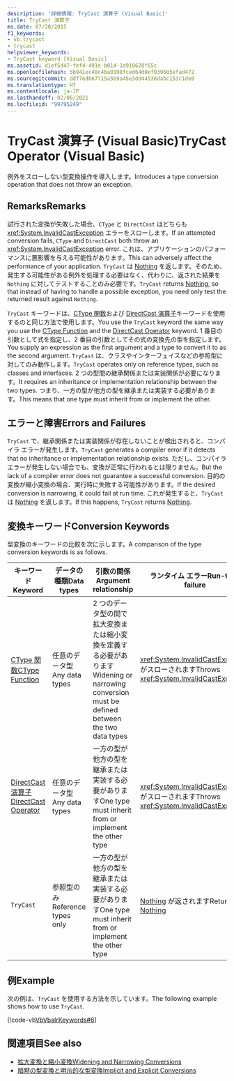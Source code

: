 ```yaml
---
description: '詳細情報: TryCast 演算子 (Visual Basic)'
title: TryCast 演算子
ms.date: 07/20/2015
f1_keywords:
- vb.trycast
- trycast
helpviewer_keywords:
- TryCast keyword [Visual Basic]
ms.assetid: d1ef5d47-fef4-491e-b014-1d910628f65c
ms.openlocfilehash: 5b941ec40c4ba0198fced64d0ef039605efad472
ms.sourcegitcommit: ddf7edb67715a5b9a45e3dd44536dabc153c1de0
ms.translationtype: HT
ms.contentlocale: ja-JP
ms.lasthandoff: 02/06/2021
ms.locfileid: "99795249"
---
```

# <a name="trycast-operator-visual-basic"></a><span data-ttu-id="db828-103">TryCast 演算子 (Visual Basic)</span><span class="sxs-lookup"><span data-stu-id="db828-103">TryCast Operator (Visual Basic)</span></span>

<span data-ttu-id="db828-104">例外をスローしない型変換操作を導入します。</span><span class="sxs-lookup"><span data-stu-id="db828-104">Introduces a type conversion operation that does not throw an exception.</span></span>  
  
## <a name="remarks"></a><span data-ttu-id="db828-105">Remarks</span><span class="sxs-lookup"><span data-stu-id="db828-105">Remarks</span></span>  

 <span data-ttu-id="db828-106">試行された変換が失敗した場合、`CType` と `DirectCast` はどちらも <xref:System.InvalidCastException> エラーをスローします。</span><span class="sxs-lookup"><span data-stu-id="db828-106">If an attempted conversion fails, `CType` and `DirectCast` both throw an <xref:System.InvalidCastException> error.</span></span> <span data-ttu-id="db828-107">これは、アプリケーションのパフォーマンスに悪影響を与える可能性があります。</span><span class="sxs-lookup"><span data-stu-id="db828-107">This can adversely affect the performance of your application.</span></span> <span data-ttu-id="db828-108">`TryCast` は [Nothing](../nothing.md) を返します。そのため、発生する可能性がある例外を処理する必要はなく、代わりに、返された結果を `Nothing` に対してテストすることのみ必要です。</span><span class="sxs-lookup"><span data-stu-id="db828-108">`TryCast` returns [Nothing](../nothing.md), so that instead of having to handle a possible exception, you need only test the returned result against `Nothing`.</span></span>  
  
 <span data-ttu-id="db828-109">`TryCast` キーワードは、[CType 関数](../functions/ctype-function.md)および [DirectCast 演算子](directcast-operator.md)キーワードを使用するのと同じ方法で使用します。</span><span class="sxs-lookup"><span data-stu-id="db828-109">You use the `TryCast` keyword the same way you use the [CType Function](../functions/ctype-function.md) and the [DirectCast Operator](directcast-operator.md) keyword.</span></span> <span data-ttu-id="db828-110">1 番目の引数として式を指定し、2 番目の引数としてその式の変換先の型を指定します。</span><span class="sxs-lookup"><span data-stu-id="db828-110">You supply an expression as the first argument and a type to convert it to as the second argument.</span></span> <span data-ttu-id="db828-111">`TryCast` は、クラスやインターフェイスなどの参照型に対してのみ動作します。</span><span class="sxs-lookup"><span data-stu-id="db828-111">`TryCast` operates only on reference types, such as classes and interfaces.</span></span> <span data-ttu-id="db828-112">2 つの型間の継承関係または実装関係が必要になります。</span><span class="sxs-lookup"><span data-stu-id="db828-112">It requires an inheritance or implementation relationship between the two types.</span></span> <span data-ttu-id="db828-113">つまり、一方の型が他方の型を継承または実装する必要があります。</span><span class="sxs-lookup"><span data-stu-id="db828-113">This means that one type must inherit from or implement the other.</span></span>  
  
## <a name="errors-and-failures"></a><span data-ttu-id="db828-114">エラーと障害</span><span class="sxs-lookup"><span data-stu-id="db828-114">Errors and Failures</span></span>  

 <span data-ttu-id="db828-115">`TryCast` で、継承関係または実装関係が存在しないことが検出されると、コンパイラ エラーが発生します。</span><span class="sxs-lookup"><span data-stu-id="db828-115">`TryCast` generates a compiler error if it detects that no inheritance or implementation relationship exists.</span></span> <span data-ttu-id="db828-116">ただし、コンパイラ エラーが発生しない場合でも、変換が正常に行われるとは限りません。</span><span class="sxs-lookup"><span data-stu-id="db828-116">But the lack of a compiler error does not guarantee a successful conversion.</span></span> <span data-ttu-id="db828-117">目的の変換が縮小変換の場合、実行時に失敗する可能性があります。</span><span class="sxs-lookup"><span data-stu-id="db828-117">If the desired conversion is narrowing, it could fail at run time.</span></span> <span data-ttu-id="db828-118">これが発生すると、`TryCast` は [Nothing](../nothing.md) を返します。</span><span class="sxs-lookup"><span data-stu-id="db828-118">If this happens, `TryCast` returns [Nothing](../nothing.md).</span></span>  
  
## <a name="conversion-keywords"></a><span data-ttu-id="db828-119">変換キーワード</span><span class="sxs-lookup"><span data-stu-id="db828-119">Conversion Keywords</span></span>  

 <span data-ttu-id="db828-120">型変換のキーワードの比較を次に示します。</span><span class="sxs-lookup"><span data-stu-id="db828-120">A comparison of the type conversion keywords is as follows.</span></span>  
  
|<span data-ttu-id="db828-121">キーワード</span><span class="sxs-lookup"><span data-stu-id="db828-121">Keyword</span></span>|<span data-ttu-id="db828-122">データの種類</span><span class="sxs-lookup"><span data-stu-id="db828-122">Data types</span></span>|<span data-ttu-id="db828-123">引数の関係</span><span class="sxs-lookup"><span data-stu-id="db828-123">Argument relationship</span></span>|<span data-ttu-id="db828-124">ランタイム エラー</span><span class="sxs-lookup"><span data-stu-id="db828-124">Run-time failure</span></span>|  
|---|---|---|---|  
|[<span data-ttu-id="db828-125">CType 関数</span><span class="sxs-lookup"><span data-stu-id="db828-125">CType Function</span></span>](../functions/ctype-function.md)|<span data-ttu-id="db828-126">任意のデータ型</span><span class="sxs-lookup"><span data-stu-id="db828-126">Any data types</span></span>|<span data-ttu-id="db828-127">2 つのデータ型の間で拡大変換または縮小変換を定義する必要があります</span><span class="sxs-lookup"><span data-stu-id="db828-127">Widening or narrowing conversion must be defined between the two data types</span></span>|<span data-ttu-id="db828-128"><xref:System.InvalidCastException> がスローされます</span><span class="sxs-lookup"><span data-stu-id="db828-128">Throws <xref:System.InvalidCastException></span></span>|  
|[<span data-ttu-id="db828-129">DirectCast 演算子</span><span class="sxs-lookup"><span data-stu-id="db828-129">DirectCast Operator</span></span>](directcast-operator.md)|<span data-ttu-id="db828-130">任意のデータ型</span><span class="sxs-lookup"><span data-stu-id="db828-130">Any data types</span></span>|<span data-ttu-id="db828-131">一方の型が他方の型を継承または実装する必要があります</span><span class="sxs-lookup"><span data-stu-id="db828-131">One type must inherit from or implement the other type</span></span>|<span data-ttu-id="db828-132"><xref:System.InvalidCastException> がスローされます</span><span class="sxs-lookup"><span data-stu-id="db828-132">Throws <xref:System.InvalidCastException></span></span>|  
|`TryCast`|<span data-ttu-id="db828-133">参照型のみ</span><span class="sxs-lookup"><span data-stu-id="db828-133">Reference types only</span></span>|<span data-ttu-id="db828-134">一方の型が他方の型を継承または実装する必要があります</span><span class="sxs-lookup"><span data-stu-id="db828-134">One type must inherit from or implement the other type</span></span>|<span data-ttu-id="db828-135">[Nothing](../nothing.md) が返されます</span><span class="sxs-lookup"><span data-stu-id="db828-135">Returns [Nothing](../nothing.md)</span></span>|  
  
## <a name="example"></a><span data-ttu-id="db828-136">例</span><span class="sxs-lookup"><span data-stu-id="db828-136">Example</span></span>  

 <span data-ttu-id="db828-137">次の例は、`TryCast` を使用する方法を示しています。</span><span class="sxs-lookup"><span data-stu-id="db828-137">The following example shows how to use `TryCast`.</span></span>  
  
 [!code-vb[VbVbalrKeywords#6](~/samples/snippets/visualbasic/VS_Snippets_VBCSharp/VbVbalrKeywords/VB/Class1.vb#6)]  
  
## <a name="see-also"></a><span data-ttu-id="db828-138">関連項目</span><span class="sxs-lookup"><span data-stu-id="db828-138">See also</span></span>

- [<span data-ttu-id="db828-139">拡大変換と縮小変換</span><span class="sxs-lookup"><span data-stu-id="db828-139">Widening and Narrowing Conversions</span></span>](../../programming-guide/language-features/data-types/widening-and-narrowing-conversions.md)
- [<span data-ttu-id="db828-140">暗黙の型変換と明示的な型変換</span><span class="sxs-lookup"><span data-stu-id="db828-140">Implicit and Explicit Conversions</span></span>](../../programming-guide/language-features/data-types/implicit-and-explicit-conversions.md)

